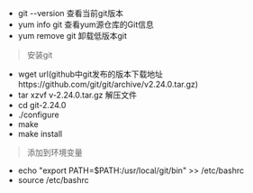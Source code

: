 - git --version  查看当前git版本
- yum info git  查看yum源仓库的Git信息
- yum remove git 卸载低版本git

> 安装git

- wget url(github中git发布的版本下载地址https://github.com/git/git/archive/v2.24.0.tar.gz)
- tar xzvf v-2.24.0.tar.gz  解压文件
- cd git-2.24.0
- ./configure
- make
- make install

> 添加到环境变量

- echo "export PATH=$PATH:/usr/local/git/bin" >> /etc/bashrc
- source /etc/bashrc

